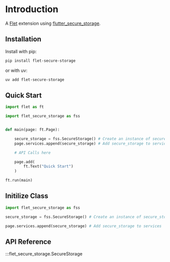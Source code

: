 # Introduction

A [Flet](https://flet.dev/) extension using [flutter_secure_storage](https://pub.dev/packages/flutter_secure_storage).

## Installation
    
Install with pip:
```bash
pip install flet-secure-storage
```

or with uv:
```bash
uv add flet-secure-storage
```


## Quick Start

```python
import flet as ft

import flet_secure_storage as fss


def main(page: ft.Page):

    secure_storage = fss.SecureStorage() # Create an instance of secure_storage
    page.services.append(secure_storage) # Add secure_storage to services

    # API Calls here

    page.add(
        ft.Text("Quick Start")
    )

ft.run(main)
```

## Initilize Class

```python
import flet_secure_storage as fss

secure_storage = fss.SecureStorage() # Create an instance of secure_storage

page.services.append(secure_storage) # Add secure_storage to services
```

## API Reference

:::flet_secure_storage.SecureStorage

